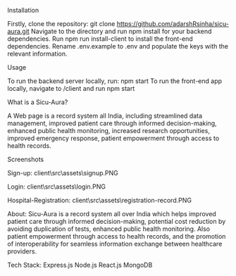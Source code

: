 Installation

Firstly, clone the repository: git clone https://github.com/adarshRsinha/sicu-aura.git
Navigate to the directory and run npm install for your backend dependencies.
Run npm run install-client to install the front-end dependencies.
Rename .env.example to .env and populate the keys with the relevant information.

Usage

To run the backend server locally, run: npm start
To run the front-end app locally, navigate to /client and run npm start

What is a Sicu-Aura?

A Web page is a record system all India, including streamlined data management, improved patient care through informed decision-making, enhanced public health monitoring, increased research opportunities, improved emergency response, patient empowerment through access to health records.

Screenshots

Sign-up:
client\src\assets\signup.PNG

Login:
client\src\assets\login.PNG

Hospital-Registration:
client\src\assets\registration-record.PNG

About:
Sicu-Aura is a record system all over India which helps improved patient care through informed decision-making, potential cost reduction by avoiding duplication of tests, enhanced public health monitoring. Also patient empowerment through access to health records, and the promotion of interoperability for seamless information exchange between healthcare providers.

Tech Stack:
Express.js
Node.js
React.js
MongoDB